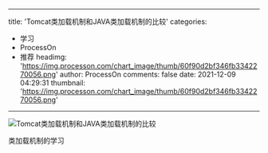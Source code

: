 
---
title: 'Tomcat类加载机制和JAVA类加载机制的比较'
categories: 
 - 学习
 - ProcessOn
 - 推荐
headimg: 'https://img.processon.com/chart_image/thumb/60f90d2bf346fb3342270056.png'
author: ProcessOn
comments: false
date: 2021-12-09 04:29:31
thumbnail: 'https://img.processon.com/chart_image/thumb/60f90d2bf346fb3342270056.png'
---

<div>   
<img class="thumb" alt="Tomcat类加载机制和JAVA类加载机制的比较" src="https://img.processon.com/chart_image/thumb/60f90d2bf346fb3342270056.png" referrerpolicy="no-referrer">
<p>类加载机制的学习</p>  
</div>
            